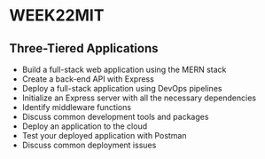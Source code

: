 # WEEK22MIT
## Three-Tiered Applications

- Build a full-stack web application using the MERN stack
- Create a back-end API with Express
- Deploy a full-stack application using DevOps pipelines
- Initialize an Express server with all the necessary dependencies
- Identify middleware functions
- Discuss common development tools and packages
- Deploy an application to the cloud
- Test your deployed application with Postman
- Discuss common deployment issues
